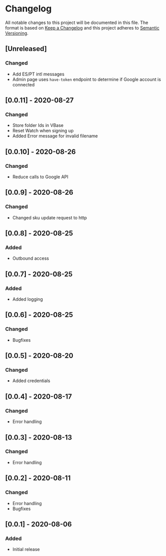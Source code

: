 # Changelog

All notable changes to this project will be documented in this file.
The format is based on [Keep a Changelog](http://keepachangelog.com/en/1.0.0/)
and this project adheres to [Semantic Versioning](http://semver.org/spec/v2.0.0.html).

## [Unreleased]

### Changed

- Add ES/PT intl messages
- Admin page uses `have-token` endpoint to determine if Google account is connected

## [0.0.11] - 2020-08-27

### Changed

- Store folder Ids in VBase
- Reset Watch when signing up
- Added Error message for invalid filename

## [0.0.10] - 2020-08-26

### Changed

- Reduce calls to Google API

## [0.0.9] - 2020-08-26

### Changed

- Changed sku update request to http

## [0.0.8] - 2020-08-25

### Added

- Outbound access

## [0.0.7] - 2020-08-25

### Added

- Added logging

## [0.0.6] - 2020-08-25

### Changed

- Bugfixes

## [0.0.5] - 2020-08-20

### Changed

- Added credentials

## [0.0.4] - 2020-08-17

### Changed

- Error handling

## [0.0.3] - 2020-08-13

### Changed

- Error handling

## [0.0.2] - 2020-08-11

### Changed

- Error handling
- Bugfixes

## [0.0.1] - 2020-08-06

### Added

- Initial release
